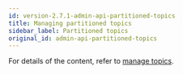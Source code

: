 ```yaml
---
id: version-2.7.1-admin-api-partitioned-topics
title: Managing partitioned topics
sidebar_label: Partitioned topics
original_id: admin-api-partitioned-topics
---
```


For details of the content, refer to [manage topics](admin-api-topics.md).